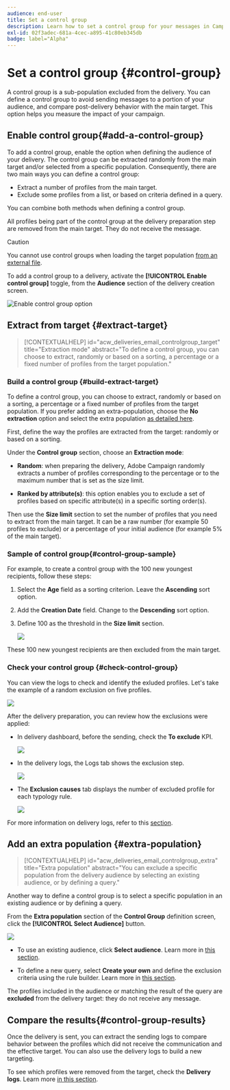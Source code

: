 ```yaml
---
audience: end-user
title: Set a control group
description: Learn how to set a control group for your messages in Campaign Web UI
exl-id: 02f3adec-681a-4cec-a895-41c80eb345db
badge: label="Alpha" 
---
```

# Set a control group {#control-group}

A control group is a sub-population excluded from the delivery. You can define a control group to avoid sending messages to a portion of your audience, and compare post-delivery behavior with the main target. This option helps you measure the impact of your campaign.

## Enable control group{#add-a-control-group}

To add a control group, enable the option when defining the audience of your delivery. The control group can be extracted randomly from the main target and/or selected from a specific population. Consequently, there are two main ways you can define a control group:

* Extract a number of profiles from the main target.
* Exclude some profiles from a list, or based on criteria defined in a query.

You can combine both methods when defining a control group.

All profiles being part of the control group at the delivery preparation step are removed from the main target. They do not receive the message.

>[!CAUTION]
>
>You cannot use control groups when loading the target population [from an external file](file-audience.md).

To add a control group to a delivery, activate the **[!UICONTROL Enable control group]** toggle, from the **Audience** section of the delivery creation screen.

![Enable control group option](assets/control-group1.png)


## Extract from target {#extract-target}

>[!CONTEXTUALHELP]
>id="acw_deliveries_email_controlgroup_target"
>title="Extraction mode"
>abstract="To define a control group, you can choose to extract, randomly or based on a sorting, a percentage or a fixed number of profiles from the target population."


### Build a control group {#build-extract-target}

To define a control group, you can choose to extract, randomly or based on a sorting, a percentage or a fixed number of profiles from the target population. If you prefer adding an extra-population, choose the **No extraction** option and select the extra population [as detailed here](#extra-population).

First, define the way the profiles are extracted from the target: randomly or based on a sorting.

Under the **Control group** section, choose an **Extraction mode**:

* **Random**: when preparing the delivery, Adobe Campaign  randomly extracts a number of profiles corresponding to the percentage or to the maximum number that is set as the size limit.

* **Ranked by attribute(s)**: this option enables you to exclude a set of profiles based on specific attribute(s) in a specific sorting order(s).


Then use the **Size limit** section to set the number of profiles that you need to extract from the main target. It can be a raw number (for example 50 profiles to exclude) or a percentage of your initial audience (for example 5% of the main target).


### Sample of control group{#control-group-sample}

For example, to create a control group with the 100 new youngest recipients, follow these steps:

1. Select the **Age** field as a sorting criterion. Leave the **Ascending** sort option. 
1. Add the **Creation Date** field. Change to the **Descending** sort option.
1. Define 100 as the threshold in the **Size limit** section.

    ![](assets/control-group2.png)

These 100 new youngest recipients are then excluded from the main target. 

### Check your control group {#check-control-group}

You can view the logs to check and identify the exluded profiles. Let's take the example of a random exclusion on five profiles.

![](assets/control-group4.png)

After the delivery preparation, you can review how the exclusions were applied:

* In delivery dashboard, before the sending, check the **To exclude** KPI.

    ![](assets/control-group5.png)

* In the delivery logs, the Logs tab shows the exclusion step.

    ![](assets/control-group-sample-logs.png)
<!--

 * The **Exclusion logs** tab displays each profile and the related exclusion **Reason**.

    ![](assets/control-group6.png)
-->

* The **Exclusion causes** tab displays the number of excluded profile for each typology rule.

    ![](assets/control-group7.png)

For more information on delivery logs, refer to this [section](../monitor/delivery-logs.md).

## Add an extra population {#extra-population}

>[!CONTEXTUALHELP]
>id="acw_deliveries_email_controlgroup_extra"
>title="Extra population"
>abstract="You can exclude a specific population from the delivery audience by selecting an existing audience, or by defining a query."

Another way to define a control group is to select a specific population in an existing audience or by defining a query.

From the **Extra population** section of the **Control Group** definition screen, click the **[!UICONTROL Select Audience]** button.

![](assets/control-group3.png)

* To use an existing audience, click **Select audience**. Learn more in [this section](add-audience.md). 

* To define a new query, select **Create your own** and define the exclusion criteria using the rule builder. Learn more in [this section](segment-builder.md). 

The profiles included in the audience or matching the result of the query are **excluded** from the delivery target: they do not receive any message.

## Compare the results{#control-group-results}

Once the delivery is sent, you can extract the sending logs to compare behavior between the profiles which did not receive the communication and the effective target. You can also use the delivery logs to build a new targeting.

To see which profiles were removed from the target, check the **Delivery logs**. Learn more [in this section](#check-control-group).


